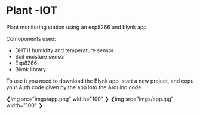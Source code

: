 # Plant -IOT
Plant monitoring station using an esp8266 and blynk app

Comoponents used:
<ul>
  <li>DHT11 humidity and temperature sensor</li>
  <li>Soil moisture sensor</li>
  <li>Esp8266</li>
  <li>Blynk library</li>
</ul>

To use it you need to download the Blynk app, start a new project, and copu your Auth code given by the app into the Arduino code

❮img src="imgs/app.png" width="100" ❯
❮img src="imgs/app.jpg" width="100" ❯